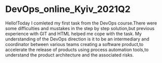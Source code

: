 # DevOps_online_Kyiv_2021Q2
Hello!Today I comleted my first task from the DevOps course.There were some difficulties and mustakes in the step by step solution,but previous experience with GIT and HTML helped me cope with the task.
My understanding of the DevOps direction is it to be an intermediary and coordinator between various teams creating a software product,to accelerate the release of products using process automation tools,to understand the product architecture and the associated risks.
